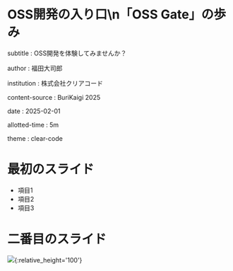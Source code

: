 # OSS開発の入り口\\n「OSS Gate」の歩み

subtitle
: OSS開発を体験してみませんか？

author
: 福田大司郎

institution
: 株式会社クリアコード

content-source
: BuriKaigi 2025

date
: 2025-02-01

allotted-time
: 5m

theme
: clear-code

# 最初のスライド

* 項目1
* 項目2
* 項目3

# 二番目のスライド

![](https://raw.github.com/rabbit-shocker/rabbit/master/sample/lavie.png){:relative_height='100'}
